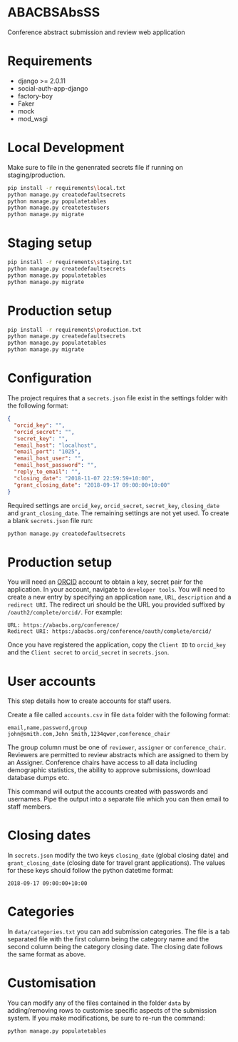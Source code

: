 # ABACBSAbsSS
Conference abstract submission and review web application

# Requirements
- django >= 2.0.11
- social-auth-app-django
- factory-boy
- Faker
- mock
- mod_wsgi

# Local Development
Make sure to file in the genenrated secrets file if running on staging/production.

```bash
pip install -r requirements\local.txt
python manage.py createdefaultsecrets
python manage.py populatetables
python manage.py createtestusers
python manage.py migrate
```

# Staging setup
```bash
pip install -r requirements\staging.txt
python manage.py createdefaultsecrets
python manage.py populatetables
python manage.py migrate
```

# Production setup
```bash
pip install -r requirements\production.txt
python manage.py createdefaultsecrets
python manage.py populatetables
python manage.py migrate
```

# Configuration
The project requires that a `secrets.json` file exist in the settings folder with
the following format:

```json
{
  "orcid_key": "",
  "orcid_secret": "",
  "secret_key": "",
  "email_host": "localhost",
  "email_port": "1025",
  "email_host_user": "",
  "email_host_password": "",
  "reply_to_email": "",
  "closing_date": "2018-11-07 22:59:59+10:00",
  "grant_closing_date": "2018-09-17 09:00:00+10:00"
}
```

Required settings are `orcid_key`, `orcid_secret`, `secret_key`, `closing_date`
and `grant_closing_date`. The remaining settings are not yet used. 
To create a blank `secrets.json` file run:

```bash
python manage.py createdefaultsecrets
```

# Production setup
You will need an [ORCID](https://orcid.org/) account to obtain a key, secret
pair for the application. In your account, navigate to `developer tools`. You
will need to create a new entry by specifying an application `name`, `URL`,
`description` and a `redirect URI`. The redirect uri should be the URL you provided
suffixed by `/oauth2/complete/orcid/`. For example: 

```
URL: https://abacbs.org/conference/
Redirect URI: https:/abacbs.org/conference/oauth/complete/orcid/
```

Once you have registered the application, copy the `Client ID` to `orcid_key`
and the `Client secret` to `orcid_secret` in `secrets.json`.


# User accounts
This step details how to create accounts for staff users.

Create a file called `accounts.csv` in file `data` folder with the following 
format:

```csv
email,name,password,group
john@smith.com,John Smith,1234qwer,conference_chair
```

The group column must be one of `reviewer`, `assigner` or `conference_chair`.
Reviewers are permitted to review abstracts which are assigned to them by
an Assigner. Conference chairs have access to all data including demographic
statistics, the ability to approve submissions, download database dumps etc. 

This command will output the accounts created with passwords and usernames. Pipe
the output into a separate file which you can then email to staff members.


# Closing dates
In `secrets.json` modify the two keys `closing_date` (global closing date)
and `grant_closing_date` (closing date for travel grant applications). The values
for these keys should follow the python datetime format:

```
2018-09-17 09:00:00+10:00
```

# Categories
In `data/categories.txt` you can add submission categories. The file is a
tab separated file with the first column being the category name and the second
column being the category closing date. The closing date follows the same format
as above.


# Customisation
You can modify any of the files contained in the folder `data` by
adding/removing rows to customise specific aspects of the submission system. If
you make modifications, be sure to re-run the command:

```bash
python manage.py populatetables
```

